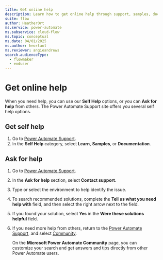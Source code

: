 ```yaml
---
title: Get online help
description: Learn how to get online help through support, samples, documentation, and the community.
suite: flow
author: HeatherOrt
ms.service: power-automate
ms.subservice: cloud-flow
ms.topic: conceptual
ms.date: 04/01/2025
ms.author: heortaol
ms.reviewer: angieandrews
search.audienceType: 
  - flowmaker
  - enduser
---
```


# Get online help

When you need help, you can use our **Self Help** options, or you can **Ask for help** from others. The Power Automate Support site offers you several self help options.

## Get self help

1. Go to [Power Automate Support](https://make.powerautomate.com/support/).
1. In the **Self Help** category, select **Learn**, **Samples**, or **Documentation**.

## Ask for help

1. Go to [Power Automate Support](https://make.powerautomate.com/support/).
1. In the **Ask for help** section, select **Contact support**.
1. Type or select the environment to help identify the issue.
1. To search recommended solutions, complete the **Tell us what you need help with** field, and then select the right arrow next to the field.
1. If you found your solution, select **Yes** in the **Were these solutions helpful** field.
1. If you need more help from others, return to the [Power Automate Support](https://make.powerautomate.com/support/), and select [Community](https://go.microsoft.com/fwlink/?LinkID=787467).

    On the **Microsoft Power Automate Community** page, you can customize your search and get answers and tips directly from other Power Automate users.
